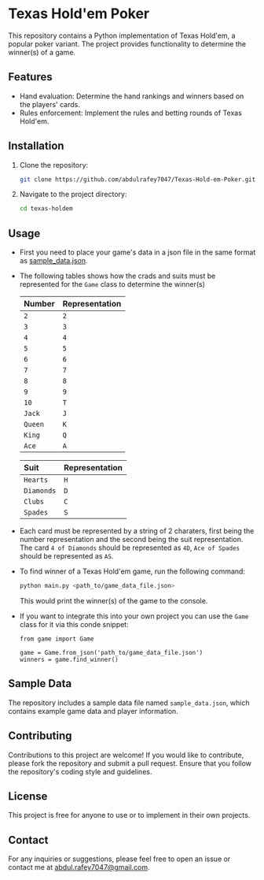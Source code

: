 # Texas Hold'em Poker

This repository contains a Python implementation of Texas Hold'em, a popular poker variant. The project provides functionality to determine the winner(s) of a game.

## Features

- Hand evaluation: Determine the hand rankings and winners based on the players' cards.
- Rules enforcement: Implement the rules and betting rounds of Texas Hold'em.

## Installation

1. Clone the repository:

   ```bash
   git clone https://github.com/abdulrafey7047/Texas-Hold-em-Poker.git texas-holdem
   ```

2. Navigate to the project directory:

   ```bash
   cd texas-holdem
   ```

## Usage

- First you need to place your game's data in a json file in the same format as [sample_data.json](https://github.com/abdulrafey7047/Texas-Hold-em-Poker/blob/main/sample_data.json).

- The following tables shows how the crads and suits must be represented for the `Game` class to determine the winner(s)

  | Number  | Representation |
  | :----   | :--- | 
  | `2`     | `2`  | 
  | `3`     | `3`  | 
  | `4`     | `4`  | 
  | `5`     | `5`  | 
  | `6`     | `6`  | 
  | `7`     | `7`  | 
  | `8`     | `8`  | 
  | `9`     | `9`  | 
  | `10`    | `T`  | 
  | `Jack`  | `J`  | 
  | `Queen` | `K`  | 
  | `King`  | `Q`  |
  | `Ace`   | `A`  | 


  | Suit       | Representation |
  | :--------  | :--- | 
  | `Hearts`   | `H`  | 
  | `Diamonds` | `D`  | 
  | `Clubs`    | `C`  | 
  | `Spades`   | `S`  | 

- Each card must be represented by a string of 2 charaters, first being the number representation and the second being the suit representation. The card `4 of Diamonds` should be represented as `4D`, `Ace of Spades` should be represented as `AS`.

- To find winner of a Texas Hold'em game, run the following command:

  ```bash
  python main.py <path_to/game_data_file.json>
  ```
  This would print the winner(s) of the game to the console.

- If you want to integrate this into your own project you can use the `Game` class for it via this conde snippet:

  ```
  from game import Game 

  game = Game.from_json('path_to/game_data_file.json')
  winners = game.find_winner()
  ```

## Sample Data

The repository includes a sample data file named `sample_data.json`, which contains example game data and player information.

## Contributing

Contributions to this project are welcome! If you would like to contribute, please fork the repository and submit a pull request. Ensure that you follow the repository's coding style and guidelines.

## License

This project is free for anyone to use or to implement in their own projects.

## Contact

For any inquiries or suggestions, please feel free to open an issue or contact me at [abdul.rafey7047@gmail.com](mailto:abdul.rafey7047@gmail.com).
